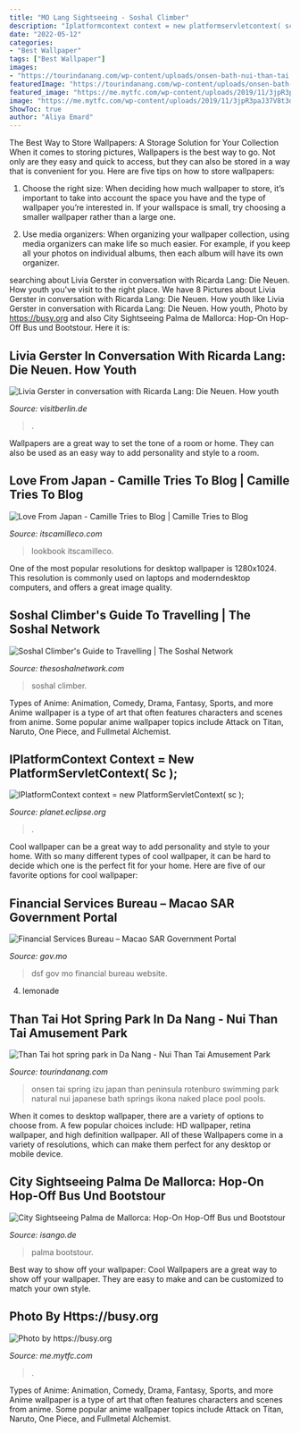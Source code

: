 ```yaml
---
title: "MO Lang Sightseeing - Soshal Climber"
description: "Iplatformcontext context = new platformservletcontext( sc );"
date: "2022-05-12"
categories:
- "Best Wallpaper"
tags: ["Best Wallpaper"]
images:
- "https://tourindanang.com/wp-content/uploads/onsen-bath-nui-than-tai.jpg"
featuredImage: "https://tourindanang.com/wp-content/uploads/onsen-bath-nui-than-tai.jpg"
featured_image: "https://me.mytfc.com/wp-content/uploads/2019/11/3jpR3paJ37V8t3d5gG8YxUrFtTrvhgCDjjN8jFs76gnndjVZkpJzJj1QxpkKMhXmRpwxhaRrdNTYC5ayzQDXCAZGYJFqBmKXmhJBPfztzKsJyV35S7xixgVMMTmAYDwf4MWbG-960x540.jpeg"
image: "https://me.mytfc.com/wp-content/uploads/2019/11/3jpR3paJ37V8t3d5gG8YxUrFtTrvhgCDjjN8jFs76gnndjVZkpJzJj1QxpkKMhXmRpwxhaRrdNTYC5ayzQDXCAZGYJFqBmKXmhJBPfztzKsJyV35S7xixgVMMTmAYDwf4MWbG-960x540.jpeg"
ShowToc: true
author: "Aliya Emard"
---
```



The Best Way to Store Wallpapers: A Storage Solution for Your Collection
When it comes to storing pictures, Wallpapers is the best way to go. Not only are they easy and quick to access, but they can also be stored in a way that is convenient for you. Here are five tips on how to store wallpapers:
1) Choose the right size: When deciding how much wallpaper to store, it’s important to take into account the space you have and the type of wallpaper you’re interested in. If your wallspace is small, try choosing a smaller wallpaper rather than a large one.

2) Use media organizers: When organizing your wallpaper collection, using media organizers can make life so much easier. For example, if you keep all your photos on individual albums, then each album will have its own organizer.

	

		
searching about Livia Gerster in conversation with Ricarda Lang: Die Neuen. How youth you've visit to the right place. We have 8 Pictures about Livia Gerster in conversation with Ricarda Lang: Die Neuen. How youth like Livia Gerster in conversation with Ricarda Lang: Die Neuen. How youth, Photo by https://busy.org and also City Sightseeing Palma de Mallorca: Hop-On Hop-Off Bus und Bootstour. Here it is:
		
    
## Livia Gerster In Conversation With Ricarda Lang: Die Neuen. How Youth

<img loading=lazy src="https://www.visitberlin.de/system/files/styles/visitberlin_hero_visitberlin_desktop_2x/private/event_images/bo-244-b2eda2be-6788-4ee9-92f4-d16180be1945.jpg?h=827069f2&amp;itok=I0f1KbUS" onerror="this.onerror=null;this.src='https://tse1.mm.bing.net/th?id=OIP.-V_QcuVSfhvMvmbV0VtvIAHaDF&amp;pid=15.1';" alt="Livia Gerster in conversation with Ricarda Lang: Die Neuen. How youth">

_Source: visitberlin.de_

>. 

	

Wallpapers are a great way to set the tone of a room or home. They can also be used as an easy way to add personality and style to a room.

    
## Love From Japan - Camille Tries To Blog | Camille Tries To Blog

<img loading=lazy src="http://itscamilleco.com/wp-content/uploads/2013/06/itscamilleco.com2013062533-960x618.jpg" onerror="this.onerror=null;this.src='https://tse4.mm.bing.net/th?id=OIP.IK1v-in2kFqHdiIV0iPqWwHaEx&amp;pid=15.1';" alt="Love From Japan - Camille Tries to Blog | Camille Tries to Blog">

_Source: itscamilleco.com_

>lookbook itscamilleco. 

	

One of the most popular resolutions for desktop wallpaper is 1280x1024. This resolution is commonly used on laptops and moderndesktop computers, and offers a great image quality.

    
## Soshal Climber&#039;s Guide To Travelling | The Soshal Network

<img loading=lazy src="http://www.thesoshalnetwork.com/wp-content/uploads/2018/01/2018-01-23-08.39.14-2.jpg" onerror="this.onerror=null;this.src='https://tse4.mm.bing.net/th?id=OIP.s7FHVagDj9rCBR_jVE0iwwHaEK&amp;pid=15.1';" alt="Soshal Climber&#039;s Guide to Travelling | The Soshal Network">

_Source: thesoshalnetwork.com_

>soshal climber. 

	

Types of Anime: Animation, Comedy, Drama, Fantasy, Sports, and more
Anime wallpaper is a type of art that often features characters and scenes from anime. Some popular anime wallpaper topics include Attack on Titan, Naruto, One Piece, and Fullmetal Alchemist.

    
## IPlatformContext Context = New PlatformServletContext( Sc );

<img loading=lazy src="http://3.bp.blogspot.com/_GoPYMC8TqeA/S_Vs5l35jCI/AAAAAAAAAE0/YMWpldOFP-8/s1600/process.png" onerror="this.onerror=null;this.src='https://tse4.mm.bing.net/th?id=OIP.dF-AapQS25IYhUVKmEBddwHaBo&amp;pid=15.1';" alt="IPlatformContext context = new PlatformServletContext( sc );">

_Source: planet.eclipse.org_

>. 

	

Cool wallpaper can be a great way to add personality and style to your home. With so many different types of cool wallpaper, it can be hard to decide which one is the perfect fit for your home. Here are five of our favorite options for cool wallpaper: 

    
## Financial Services Bureau – Macao SAR Government Portal

<img loading=lazy src="https://www.gov.mo/en/wp-content/uploads/sites/2/1999/12/DSF_logo.png" onerror="this.onerror=null;this.src='https://tse2.mm.bing.net/th?id=OIP.XX6hMpHVwotrDwaAoRx7HwAAAA&amp;pid=15.1';" alt="Financial Services Bureau – Macao SAR Government Portal">

_Source: gov.mo_

>dsf gov mo financial bureau website. 

	

4. lemonade 

    
## Than Tai Hot Spring Park In Da Nang - Nui Than Tai Amusement Park

<img loading=lazy src="https://tourindanang.com/wp-content/uploads/onsen-bath-nui-than-tai.jpg" onerror="this.onerror=null;this.src='https://tse1.mm.bing.net/th?id=OIP.yUq6-vC45Mjv1toy9YbbrwHaFj&amp;pid=15.1';" alt="Than Tai hot spring park in Da Nang - Nui Than Tai Amusement Park">

_Source: tourindanang.com_

>onsen tai spring izu japan than peninsula rotenburo swimming park natural nui japanese bath springs ikona naked place pool pools. 

	

When it comes to desktop wallpaper, there are a variety of options to choose from. A few popular choices include: HD wallpaper, retina wallpaper, and high definition wallpaper. All of these Wallpapers come in a variety of resolutions, which can make them perfect for any desktop or mobile device. 

    
## City Sightseeing Palma De Mallorca: Hop-On Hop-Off Bus Und Bootstour

<img loading=lazy src="https://res.cloudinary.com/https-www-isango-com/image/upload/f_auto/t_m_Prod/v7682/europe/spain/mallorca/22479.jpg" onerror="this.onerror=null;this.src='https://tse2.mm.bing.net/th?id=OIP.ROEvqHc_1SEFJGSwYAau-wHaEo&amp;pid=15.1';" alt="City Sightseeing Palma de Mallorca: Hop-On Hop-Off Bus und Bootstour">

_Source: isango.de_

>palma bootstour. 

	

Best way to show off your wallpaper:
Cool Wallpapers are a great way to show off your wallpaper. They are easy to make and can be customized to match your own style.

    
## Photo By Https://busy.org

<img loading=lazy src="https://me.mytfc.com/wp-content/uploads/2019/11/3jpR3paJ37V8t3d5gG8YxUrFtTrvhgCDjjN8jFs76gnndjVZkpJzJj1QxpkKMhXmRpwxhaRrdNTYC5ayzQDXCAZGYJFqBmKXmhJBPfztzKsJyV35S7xixgVMMTmAYDwf4MWbG-960x540.jpeg" onerror="this.onerror=null;this.src='https://tse3.mm.bing.net/th?id=OIP.zGZzl90bvZWo9c8xcDJ7RQHaEK&amp;pid=15.1';" alt="Photo by https://busy.org">

_Source: me.mytfc.com_

>. 

	

Types of Anime: Animation, Comedy, Drama, Fantasy, Sports, and more
Anime wallpaper is a type of art that often features characters and scenes from anime. Some popular anime wallpaper topics include Attack on Titan, Naruto, One Piece, and Fullmetal Alchemist.

